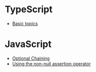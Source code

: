 # TypeScript
- [Basic topics](https://github.com/eduflornet/Angular-Renaissance/tree/main/01-typescript-intro/src/topics)
# JavaScript
- [Optional Chaining](https://developer.mozilla.org/en-US/docs/Web/JavaScript/Reference/Operators/Optional_chaining)
- [Using the non-null assertion operator](https://learntypescript.dev/07/l2-non-null-assertion-operator)
